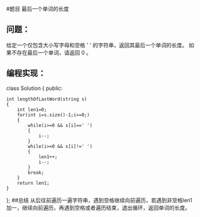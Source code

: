 #题目
最后一个单词的长度
## 问题： 
给定一个仅包含大小写字母和空格 ' ' 的字符串，返回其最后一个单词的长度。
如果不存在最后一个单词，请返回 0 。
## 编程实现：
class Solution {
public:

    int lengthOfLastWord(string s) 
    {
        int len1=0;
        for(int i=s.size()-1;i>=0;)
        {
            while(i>=0 && s[i]==' ')
            {
                i--;
            }
            while(i>=0 && s[i]!=' ')
            {
                len1++;
                i--;
            }
            break;
        }
        return len1;
    }
};
##总结
从后往前遍历一遍字符串，遇到空格继续向前遍历，若遇到非空格len1加一，继续向前遍历，再遇到空格或者遍历结束，退出循环，返回单词的长度。
